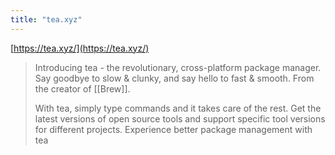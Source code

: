 ```yaml
---
title: "tea.xyz"
---
```


[https://tea.xyz/](https://tea.xyz/)
> Introducing tea - the revolutionary, cross-platform package manager. Say goodbye to slow & clunky, and say hello to fast & smooth. From the creator of [[Brew]].
>
>  With tea, simply type commands and it takes care of the rest. Get the latest versions of open source tools and support specific tool versions for different projects. Experience better package management with tea
